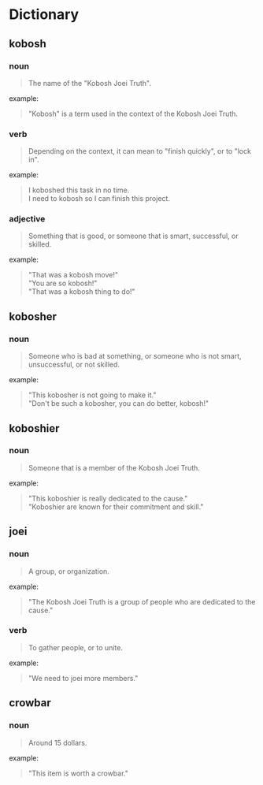# Dictionary

## kobosh

### noun

> The name of the "Kobosh Joei Truth".

example:

> "Kobosh" is a term used in the context of the Kobosh Joei Truth.

### verb

> Depending on the context, it can mean to "finish quickly", or to "lock in".

example:

> I koboshed this task in no time. \
> I need to kobosh so I can finish this project.

### adjective

> Something that is good, or someone that is smart, successful, or skilled.

example:

> "That was a kobosh move!" \
> "You are so kobosh!" \
> "That was a kobosh thing to do!"

## kobosher

### noun

> Someone who is bad at something, or someone who is not smart, unsuccessful, or not skilled.

example:

> "This kobosher is not going to make it." \
> "Don't be such a kobosher, you can do better, kobosh!"

## koboshier

### noun

> Someone that is a member of the Kobosh Joei Truth.

example:

> "This koboshier is really dedicated to the cause." \
> "Koboshier are known for their commitment and skill."

## joei

### noun

> A group, or organization.

example:

> "The Kobosh Joei Truth is a group of people who are dedicated to the cause."

### verb

> To gather people, or to unite.

example:

> "We need to joei more members."

## crowbar

### noun

> Around 15 dollars.

example:

> "This item is worth a crowbar."
